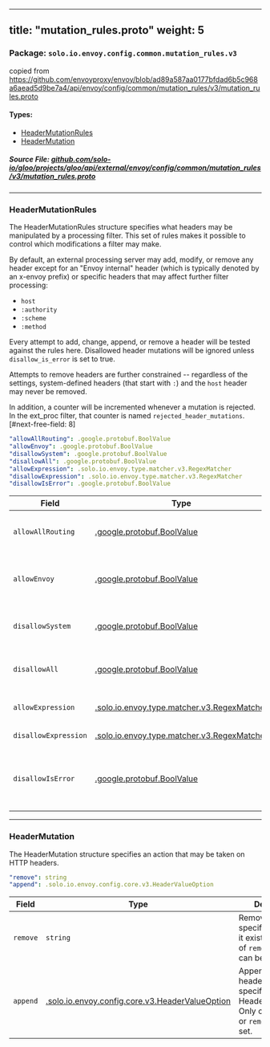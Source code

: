 
---
title: "mutation_rules.proto"
weight: 5
---

<!-- Code generated by solo-kit. DO NOT EDIT. -->


### Package: `solo.io.envoy.config.common.mutation_rules.v3`  
copied from https://github.com/envoyproxy/envoy/blob/ad89a587aa0177bfdad6b5c968a6aead5d9be7a4/api/envoy/config/common/mutation_rules/v3/mutation_rules.proto


 
#### Types:


- [HeaderMutationRules](#headermutationrules)
- [HeaderMutation](#headermutation)
  



##### Source File: [github.com/solo-io/gloo/projects/gloo/api/external/envoy/config/common/mutation_rules/v3/mutation_rules.proto](https://github.com/solo-io/gloo/blob/main/projects/gloo/api/external/envoy/config/common/mutation_rules/v3/mutation_rules.proto)





---
### HeaderMutationRules

 
The HeaderMutationRules structure specifies what headers may be
manipulated by a processing filter. This set of rules makes it
possible to control which modifications a filter may make.

By default, an external processing server may add, modify, or remove
any header except for an "Envoy internal" header (which is typically
denoted by an x-envoy prefix) or specific headers that may affect
further filter processing:

* ``host``
* ``:authority``
* ``:scheme``
* ``:method``

Every attempt to add, change, append, or remove a header will be
tested against the rules here. Disallowed header mutations will be
ignored unless ``disallow_is_error`` is set to true.

Attempts to remove headers are further constrained -- regardless of the
settings, system-defined headers (that start with ``:``) and the ``host``
header may never be removed.

In addition, a counter will be incremented whenever a mutation is
rejected. In the ext_proc filter, that counter is named
``rejected_header_mutations``.
[#next-free-field: 8]

```yaml
"allowAllRouting": .google.protobuf.BoolValue
"allowEnvoy": .google.protobuf.BoolValue
"disallowSystem": .google.protobuf.BoolValue
"disallowAll": .google.protobuf.BoolValue
"allowExpression": .solo.io.envoy.type.matcher.v3.RegexMatcher
"disallowExpression": .solo.io.envoy.type.matcher.v3.RegexMatcher
"disallowIsError": .google.protobuf.BoolValue

```

| Field | Type | Description |
| ----- | ---- | ----------- | 
| `allowAllRouting` | [.google.protobuf.BoolValue](https://developers.google.com/protocol-buffers/docs/reference/csharp/class/google/protobuf/well-known-types/bool-value) | By default, certain headers that could affect processing of subsequent filters or request routing cannot be modified. These headers are ``host``, ``:authority``, ``:scheme``, and ``:method``. Setting this parameter to true allows these headers to be modified as well. |
| `allowEnvoy` | [.google.protobuf.BoolValue](https://developers.google.com/protocol-buffers/docs/reference/csharp/class/google/protobuf/well-known-types/bool-value) | If true, allow modification of envoy internal headers. By default, these start with ``x-envoy`` but this may be overridden in the ``Bootstrap`` configuration using the :ref:`header_prefix <envoy_v3_api_field_config.bootstrap.v3.Bootstrap.header_prefix>` field. Default is false. |
| `disallowSystem` | [.google.protobuf.BoolValue](https://developers.google.com/protocol-buffers/docs/reference/csharp/class/google/protobuf/well-known-types/bool-value) | If true, prevent modification of any system header, defined as a header that starts with a ``:`` character, regardless of any other settings. A processing server may still override the ``:status`` of an HTTP response using an ``ImmediateResponse`` message. Default is false. |
| `disallowAll` | [.google.protobuf.BoolValue](https://developers.google.com/protocol-buffers/docs/reference/csharp/class/google/protobuf/well-known-types/bool-value) | If true, prevent modifications of all header values, regardless of any other settings. A processing server may still override the ``:status`` of an HTTP response using an ``ImmediateResponse`` message. Default is false. |
| `allowExpression` | [.solo.io.envoy.type.matcher.v3.RegexMatcher](../../../../../type/matcher/v3/regex.proto.sk/#regexmatcher) | If set, specifically allow any header that matches this regular expression. This overrides all other settings except for ``disallow_expression``. |
| `disallowExpression` | [.solo.io.envoy.type.matcher.v3.RegexMatcher](../../../../../type/matcher/v3/regex.proto.sk/#regexmatcher) | If set, specifically disallow any header that matches this regular expression regardless of any other settings. |
| `disallowIsError` | [.google.protobuf.BoolValue](https://developers.google.com/protocol-buffers/docs/reference/csharp/class/google/protobuf/well-known-types/bool-value) | If true, and if the rules in this list cause a header mutation to be disallowed, then the filter using this configuration will terminate the request with a 500 error. In addition, regardless of the setting of this parameter, any attempt to set, add, or modify a disallowed header will cause the ``rejected_header_mutations`` counter to be incremented. Default is false. |




---
### HeaderMutation

 
The HeaderMutation structure specifies an action that may be taken on HTTP
headers.

```yaml
"remove": string
"append": .solo.io.envoy.config.core.v3.HeaderValueOption

```

| Field | Type | Description |
| ----- | ---- | ----------- | 
| `remove` | `string` | Remove the specified header if it exists. Only one of `remove` or `append` can be set. |
| `append` | [.solo.io.envoy.config.core.v3.HeaderValueOption](../../../../core/v3/base.proto.sk/#headervalueoption) | Append new header by the specified HeaderValueOption. Only one of `append` or `remove` can be set. |





<!-- Start of HubSpot Embed Code -->
<script type="text/javascript" id="hs-script-loader" async defer src="//js.hs-scripts.com/5130874.js"></script>
<!-- End of HubSpot Embed Code -->
